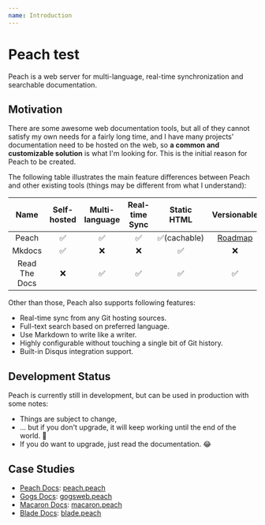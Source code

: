 ```yaml
---
name: Introduction
---
```


# Peach test

Peach is a web server for multi-language, real-time synchronization and searchable documentation.

## Motivation

There are some awesome web documentation tools, but all of they cannot satisfy my own needs for a fairly long time, and I have many projects' documentation need to be hosted on the web, so **a common and customizable solution** is what I'm looking for. This is the initial reason for Peach to be created.

The following table illustrates the main feature differences between Peach and other existing tools (things may be different from what I understand):

|Name|Self-hosted|Multi-language|Real-time Sync|Static HTML|Versionable|
|:--:|:---------:|:------------:|:------------:|:---------:|:---------:|
|Peach|✅|✅|✅|✅(cachable)|[Roadmap](/docs/intro/roadmap)|
|Mkdocs|✅|❌|❌|✅|❌|
|Read The Docs|❌|✅|✅|✅|✅|

Other than those, Peach also supports following features:

- Real-time sync from any Git hosting sources.
- Full-text search based on preferred language.
- Use Markdown to write like a writer.
- Highly configurable without touching a single bit of Git history.
- Built-in Disqus integration support.

## Development Status

Peach is currently still in development, but can be used in production with some notes:

- Things are subject to change,
- ... but if you don't upgrade, it will keep working until the end of the world. :100:
- If you do want to upgrade, just read the documentation. :joy:

## Case Studies

- [Peach Docs](http://peachdocs.org/): [peach.peach](https://github.com/peachdocs/peach.peach)
- [Gogs Docs](http://gogs.io/): [gogsweb.peach](https://github.com/gogits/gogsweb.peach)
- [Macaron Docs](http://go-macaron.com/): [macaron.peach](https://github.com/macaron-contrib/macaron.peach)
- [Blade Docs](http://bladejava.com/): [blade.peach](https://github.com/bladejava/blade.peach)
